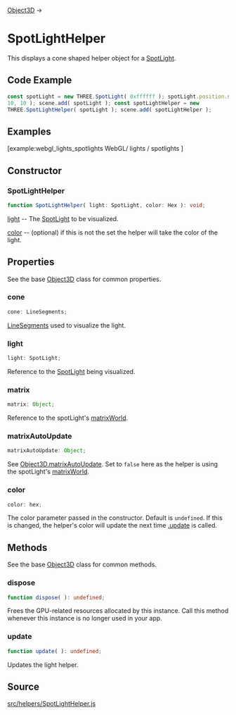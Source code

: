 [Object3D](en\core\Object3D.html) →

# SpotLightHelper

This displays a cone shaped helper object for a
[SpotLight](en\lights\SpotLight.html).

## Code Example

  
```ts  
const spotLight = new THREE.SpotLight( 0xffffff ); spotLight.position.set( 10,
10, 10 ); scene.add( spotLight ); const spotLightHelper = new
THREE.SpotLightHelper( spotLight ); scene.add( spotLightHelper );  
```  

## Examples

[example:webgl_lights_spotlights WebGL/ lights / spotlights ]

## Constructor

### SpotLightHelper

  
  
```ts  
function SpotLightHelper( light: SpotLight, color: Hex ): void;  
```  

[light](en\lights\SpotLight.html) -- The [SpotLight](en\lights\SpotLight.html)
to be visualized.  
  
[color](#) -- (optional) if this is not the set the helper will take the color
of the light.

## Properties

See the base [Object3D](en\core\Object3D.html) class for common properties.

### cone

  
  
```ts  
cone: LineSegments;  
```  

[LineSegments](en\objects\LineSegments.html) used to visualize the light.

### light

  
  
```ts  
light: SpotLight;  
```  

Reference to the [SpotLight](en\lights\SpotLight.html) being visualized.

### matrix

  
  
```ts  
matrix: Object;  
```  

Reference to the spotLight's [matrixWorld](#).

### matrixAutoUpdate

  
  
```ts  
matrixAutoUpdate: Object;  
```  

See [Object3D.matrixAutoUpdate](#). Set to `false` here as the helper is using
the spotLight's [matrixWorld](#).

### color

  
  
```ts  
color: hex;  
```  

The color parameter passed in the constructor. Default is `undefined`. If this
is changed, the helper's color will update the next time [.update](#update) is
called.

## Methods

See the base [Object3D](en\core\Object3D.html) class for common methods.

### dispose

  
  
```ts  
function dispose( ): undefined;  
```  

Frees the GPU-related resources allocated by this instance. Call this method
whenever this instance is no longer used in your app.

### update

  
  
```ts  
function update( ): undefined;  
```  

Updates the light helper.

## Source

<a
href="https://github.com/mrdoob/three.js/blob/master/src/helpers/SpotLightHelper.js">src/helpers/SpotLightHelper.js</a>

